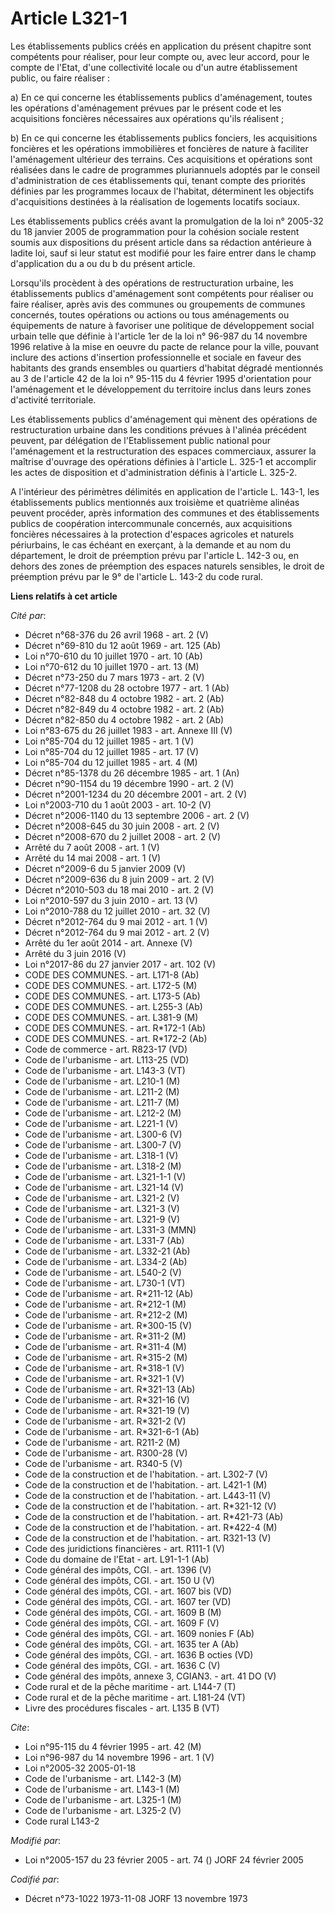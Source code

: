 # Article L321-1

Les établissements publics créés en application du présent chapitre sont compétents pour réaliser, pour leur compte ou, avec
leur accord, pour le compte de l'Etat, d'une collectivité locale ou d'un autre établissement public, ou faire réaliser :

a) En ce qui concerne les établissements publics d'aménagement, toutes les opérations d'aménagement prévues par le présent
code et les acquisitions foncières nécessaires aux opérations qu'ils réalisent ;

b) En ce qui concerne les établissements publics fonciers, les acquisitions foncières et les opérations immobilières et
foncières de nature à faciliter l'aménagement ultérieur des terrains. Ces acquisitions et opérations sont réalisées dans le
cadre de programmes pluriannuels adoptés par le conseil d'administration de ces établissements qui, tenant compte des
priorités définies par les programmes locaux de l'habitat, déterminent les objectifs d'acquisitions destinées à la
réalisation de logements locatifs sociaux.

Les établissements publics créés avant la promulgation de la loi n° 2005-32 du 18 janvier 2005 de programmation pour la
cohésion sociale restent soumis aux dispositions du présent article dans sa rédaction antérieure à ladite loi, sauf si leur
statut est modifié pour les faire entrer dans le champ d'application du a ou du b du présent article.

Lorsqu'ils procèdent à des opérations de restructuration urbaine, les établissements publics d'aménagement sont compétents
pour réaliser ou faire réaliser, après avis des communes ou groupements de communes concernés, toutes opérations ou actions
ou tous aménagements ou équipements de nature à favoriser une politique de développement social urbain telle que définie à
l'article 1er de la loi n° 96-987 du 14 novembre 1996 relative à la mise en oeuvre du pacte de relance pour la ville, pouvant
inclure des actions d'insertion professionnelle et sociale en faveur des habitants des grands ensembles ou quartiers
d'habitat dégradé mentionnés au 3 de l'article 42 de la loi n° 95-115 du 4 février 1995 d'orientation pour l'aménagement et
le développement du territoire inclus dans leurs zones d'activité territoriale.

Les établissements publics d'aménagement qui mènent des opérations de restructuration urbaine dans les conditions prévues à
l'alinéa précédent peuvent, par délégation de l'Etablissement public national pour l'aménagement et la restructuration des
espaces commerciaux, assurer la maîtrise d'ouvrage des opérations définies à l'article L. 325-1 et accomplir les actes de
disposition et d'administration définis à l'article L. 325-2.

A l'intérieur des périmètres délimités en application de l'article L. 143-1, les établissements publics mentionnés aux
troisième et quatrième alinéas peuvent procéder, après information des communes et des établissements publics de coopération
intercommunale concernés, aux acquisitions foncières nécessaires à la protection d'espaces agricoles et naturels périurbains,
le cas échéant en exerçant, à la demande et au nom du département, le droit de préemption prévu par l'article L. 142-3 ou, en
dehors des zones de préemption des espaces naturels sensibles, le droit de préemption prévu par le 9° de l'article L. 143-2
du code rural.

**Liens relatifs à cet article**

_Cité par_:

  - Décret n°68-376 du 26 avril 1968 - art. 2 (V)
  - Décret n°69-810 du 12 août 1969 - art. 125 (Ab)
  - Loi n°70-610 du 10 juillet 1970 - art. 10 (Ab)
  - Loi n°70-612 du 10 juillet 1970 - art. 13 (M)
  - Décret n°73-250 du 7 mars 1973 - art. 2 (V)
  - Décret n°77-1208 du 28 octobre 1977 - art. 1 (Ab)
  - Décret n°82-848 du 4 octobre 1982 - art. 2 (Ab)
  - Décret n°82-849 du 4 octobre 1982 - art. 2 (Ab)
  - Décret n°82-850 du 4 octobre 1982 - art. 2 (Ab)
  - Loi n°83-675 du 26 juillet 1983 - art. Annexe III (V)
  - Loi n°85-704 du 12 juillet 1985 - art. 1 (V)
  - Loi n°85-704 du 12 juillet 1985 - art. 17 (V)
  - Loi n°85-704 du 12 juillet 1985 - art. 4 (M)
  - Décret n°85-1378 du 26 décembre 1985 - art. 1 (An)
  - Décret n°90-1154 du 19 décembre 1990 - art. 2 (V)
  - Décret n°2001-1234 du 20 décembre 2001 - art. 2 (V)
  - Loi n°2003-710 du 1 août 2003 - art. 10-2 (V)
  - Décret n°2006-1140 du 13 septembre 2006 - art. 2 (V)
  - Décret n°2008-645 du 30 juin 2008 - art. 2 (V)
  - Décret n°2008-670 du 2 juillet 2008 - art. 2 (V)
  - Arrêté du 7 août 2008 - art. 1 (V)
  - Arrêté du 14 mai 2008 - art. 1 (V)
  - Décret n°2009-6 du 5 janvier 2009 (V)
  - Décret n°2009-636 du 8 juin 2009 - art. 2 (V)
  - Décret n°2010-503 du 18 mai 2010 - art. 2 (V)
  - Loi n°2010-597 du 3 juin 2010 - art. 13 (V)
  - Loi n°2010-788 du 12 juillet 2010 - art. 32 (V)
  - Décret n°2012-764 du 9 mai 2012 - art. 1 (V)
  - Décret n°2012-764 du 9 mai 2012 - art. 2 (V)
  - Arrêté du 1er août 2014 - art. Annexe (V)
  - Arrêté du 3 juin 2016 (V)
  - Loi n°2017-86 du 27 janvier 2017 - art. 102 (V)
  - CODE DES COMMUNES. - art. L171-8 (Ab)
  - CODE DES COMMUNES. - art. L172-5 (M)
  - CODE DES COMMUNES. - art. L173-5 (Ab)
  - CODE DES COMMUNES. - art. L255-3 (Ab)
  - CODE DES COMMUNES. - art. L381-9 (M)
  - CODE DES COMMUNES. - art. R*172-1 (Ab)
  - CODE DES COMMUNES. - art. R*172-2 (Ab)
  - Code de commerce - art. R823-17 (VD)
  - Code de l'urbanisme - art. L113-25 (VD)
  - Code de l'urbanisme - art. L143-3 (VT)
  - Code de l'urbanisme - art. L210-1 (M)
  - Code de l'urbanisme - art. L211-2 (M)
  - Code de l'urbanisme - art. L211-7 (M)
  - Code de l'urbanisme - art. L212-2 (M)
  - Code de l'urbanisme - art. L221-1 (V)
  - Code de l'urbanisme - art. L300-6 (V)
  - Code de l'urbanisme - art. L300-7 (V)
  - Code de l'urbanisme - art. L318-1 (V)
  - Code de l'urbanisme - art. L318-2 (M)
  - Code de l'urbanisme - art. L321-1-1 (V)
  - Code de l'urbanisme - art. L321-14 (V)
  - Code de l'urbanisme - art. L321-2 (V)
  - Code de l'urbanisme - art. L321-3 (V)
  - Code de l'urbanisme - art. L321-9 (V)
  - Code de l'urbanisme - art. L331-3 (MMN)
  - Code de l'urbanisme - art. L331-7 (Ab)
  - Code de l'urbanisme - art. L332-21 (Ab)
  - Code de l'urbanisme - art. L334-2 (Ab)
  - Code de l'urbanisme - art. L540-2 (V)
  - Code de l'urbanisme - art. L730-1 (VT)
  - Code de l'urbanisme - art. R*211-12 (Ab)
  - Code de l'urbanisme - art. R*212-1 (M)
  - Code de l'urbanisme - art. R*212-2 (M)
  - Code de l'urbanisme - art. R*300-15 (V)
  - Code de l'urbanisme - art. R*311-2 (M)
  - Code de l'urbanisme - art. R*311-4 (M)
  - Code de l'urbanisme - art. R*315-2 (M)
  - Code de l'urbanisme - art. R*318-1 (V)
  - Code de l'urbanisme - art. R*321-1 (V)
  - Code de l'urbanisme - art. R*321-13 (Ab)
  - Code de l'urbanisme - art. R*321-16 (V)
  - Code de l'urbanisme - art. R*321-19 (V)
  - Code de l'urbanisme - art. R*321-2 (V)
  - Code de l'urbanisme - art. R*321-6-1 (Ab)
  - Code de l'urbanisme - art. R211-2 (M)
  - Code de l'urbanisme - art. R300-28 (V)
  - Code de l'urbanisme - art. R340-5 (V)
  - Code de la construction et de l'habitation. - art. L302-7 (V)
  - Code de la construction et de l'habitation. - art. L421-1 (M)
  - Code de la construction et de l'habitation. - art. L443-11 (V)
  - Code de la construction et de l'habitation. - art. R*321-12 (V)
  - Code de la construction et de l'habitation. - art. R*421-73 (Ab)
  - Code de la construction et de l'habitation. - art. R*422-4 (M)
  - Code de la construction et de l'habitation. - art. R321-13 (V)
  - Code des juridictions financières - art. R111-1 (V)
  - Code du domaine de l'Etat - art. L91-1-1 (Ab)
  - Code général des impôts, CGI. - art. 1396 (V)
  - Code général des impôts, CGI. - art. 150 U (V)
  - Code général des impôts, CGI. - art. 1607 bis (VD)
  - Code général des impôts, CGI. - art. 1607 ter (VD)
  - Code général des impôts, CGI. - art. 1609 B (M)
  - Code général des impôts, CGI. - art. 1609 F (V)
  - Code général des impôts, CGI. - art. 1609 nonies F (Ab)
  - Code général des impôts, CGI. - art. 1635 ter A (Ab)
  - Code général des impôts, CGI. - art. 1636 B octies (VD)
  - Code général des impôts, CGI. - art. 1636 C (V)
  - Code général des impôts, annexe 3, CGIAN3. - art. 41 DO (V)
  - Code rural et de la pêche maritime - art. L144-7 (T)
  - Code rural et de la pêche maritime - art. L181-24 (VT)
  - Livre des procédures fiscales - art. L135 B (VT)

_Cite_:

  - Loi n°95-115 du 4 février 1995 - art. 42 (M)
  - Loi n°96-987 du 14 novembre 1996 - art. 1 (V)
  - Loi n°2005-32 2005-01-18
  - Code de l'urbanisme - art. L142-3 (M)
  - Code de l'urbanisme - art. L143-1 (M)
  - Code de l'urbanisme - art. L325-1 (M)
  - Code de l'urbanisme - art. L325-2 (V)
  - Code rural L143-2

_Modifié par_:

  - Loi n°2005-157 du 23 février 2005 - art. 74 () JORF 24 février 2005

_Codifié par_:

  - Décret n°73-1022 1973-11-08 JORF 13 novembre 1973
